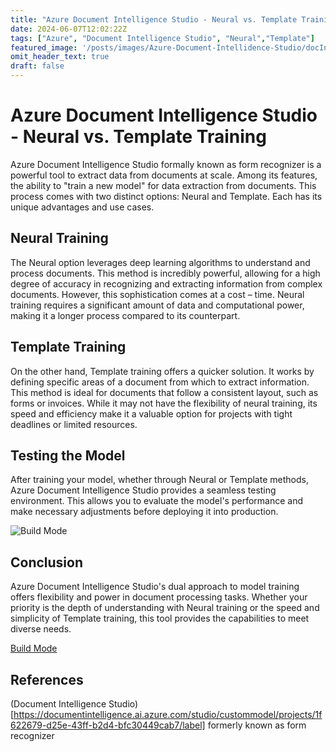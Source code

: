 ```yaml
---
title: "Azure Document Intelligence Studio - Neural vs. Template Training"
date: 2024-06-07T12:02:22Z
tags: ["Azure", "Document Intelligence Studio", "Neural","Template"]
featured_image: '/posts/images/Azure-Document-Intellidence-Studio/docIntelligenceStudio_buildmode.png'
omit_header_text: true
draft: false
---
```


# Azure Document Intelligence Studio - Neural vs. Template Training

Azure Document Intelligence Studio formally known as form recognizer is a powerful tool to extract data from documents at scale. Among its features, the ability to "train a new model" for data extraction from documents. This process comes with two distinct options: Neural and Template. Each has its unique advantages and use cases.

## Neural Training

The Neural option leverages deep learning algorithms to understand and process documents. This method is incredibly powerful, allowing for a high degree of accuracy in recognizing and extracting information from complex documents. However, this sophistication comes at a cost – time. Neural training requires a significant amount of data and computational power, making it a longer process compared to its counterpart.

## Template Training

On the other hand, Template training offers a quicker solution. It works by defining specific areas of a document from which to extract information. This method is ideal for documents that follow a consistent layout, such as forms or invoices. While it may not have the flexibility of neural training, its speed and efficiency make it a valuable option for projects with tight deadlines or limited resources.

## Testing the Model

After training your model, whether through Neural or Template methods, Azure Document Intelligence Studio provides a seamless testing environment. This allows you to evaluate the model's performance and make necessary adjustments before deploying it into production.

![Build Mode](../images/Azure-Document-Intellidence-Studio/docIntelligenceStudio_buildmode.png)

## Conclusion

Azure Document Intelligence Studio's dual approach to model training offers flexibility and power in document processing tasks. Whether your priority is the depth of understanding with Neural training or the speed and simplicity of Template training, this tool provides the capabilities to meet diverse needs.

[Build Mode](../images/Azure-Document-Intellidence-Studio/docIntelligenceStudio_buildmode.png)

## References

(Document Intelligence Studio)[https://documentintelligence.ai.azure.com/studio/custommodel/projects/1f622679-d25e-43ff-b2d4-bfc30449cab7/label] formerly known as form recognizer